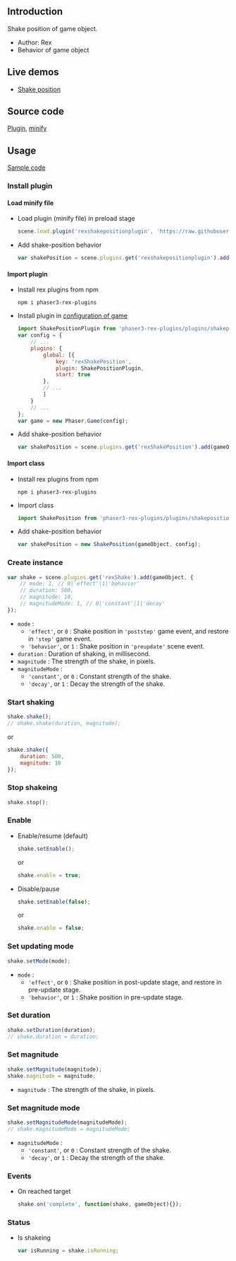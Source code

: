 ## Introduction

Shake position of game object.

- Author: Rex
- Behavior of game object

## Live demos

- [Shake position](https://codepen.io/rexrainbow/pen/JwMbxR)

## Source code

[Plugin](https://github.com/rexrainbow/phaser3-rex-notes/blob/master/plugins/shakeposition-plugin.js), [minify](https://github.com/rexrainbow/phaser3-rex-notes/blob/master/dist/rexshakepositionplugin.min.js)

## Usage

[Sample code](https://github.com/rexrainbow/phaser3-rex-notes/tree/master/examples/shake)

### Install plugin

#### Load minify file

- Load plugin (minify file) in preload stage
    ```javascript
    scene.load.plugin('rexshakepositionplugin', 'https://raw.githubusercontent.com/rexrainbow/phaser3-rex-notes/master/dist/rexshakepositionplugin.min.js', true);
    ```
- Add shake-position behavior
    ```javascript
    var shakePosition = scene.plugins.get('rexshakepositionplugin').add(gameObject, config);
    ```

#### Import plugin

- Install rex plugins from npm
    ```
    npm i phaser3-rex-plugins
    ```
- Install plugin in [configuration of game](game.md#configuration)
    ```javascript
    import ShakePositionPlugin from 'phaser3-rex-plugins/plugins/shakeposition-plugin.js';
    var config = {
        // ...
        plugins: {
            global: [{
                key: 'rexShakePosition',
                plugin: ShakePositionPlugin,
                start: true
            },
            // ...
            ]
        }
        // ...
    };
    var game = new Phaser.Game(config);
    ```
- Add shake-position behavior
    ```javascript
    var shakePosition = scene.plugins.get('rexShakePosition').add(gameObject, config);
    ```

#### Import class

- Install rex plugins from npm
    ```
    npm i phaser3-rex-plugins
    ```
- Import class
    ```javascript
    import ShakePosition from 'phaser3-rex-plugins/plugins/shakeposition.js';
    ```
- Add shake-position behavior
    ```javascript
    var shakePosition = new ShakePosition(gameObject, config);
    ```

### Create instance

```javascript
var shake = scene.plugins.get('rexShake').add(gameObject, {
    // mode: 1, // 0|'effect'|1|'behavior'
    // duration: 500,
    // magnitude: 10,
    // magnitudeMode: 1, // 0|'constant'|1|'decay'
});
```

- `mode` :
    - `'effect'`, or `0` : Shake position in `'poststep'` game event, and restore in `'step'` game event.
    - `'behavior'`, or `1` : Shake position in `'preupdate'` scene event.
- `duration` : Duration of shaking, in millisecond.
- `magnitude` : The strength of the shake, in pixels.
- `magnitudeMode` :
    - `'constant'`, or `0` : Constant strength of the shake.
    - `'decay'`, or `1` : Decay the strength of the shake.

### Start shaking

```javascript
shake.shake();
// shake.shake(duration, magnitude);
```

or

```javascript
shake.shake({
    duration: 500,
    magnitude: 10
});
```

### Stop shakeing

```javascript
shake.stop();
```

### Enable

- Enable/resume (default)
    ```javascript
    shake.setEnable();
    ```
    or
    ```javascript
    shake.enable = true;
    ```
- Disable/pause
    ```javascript
    shake.setEnable(false);
    ```
    or
    ```javascript
    shake.enable = false;
    ```

### Set updating mode

```javascript
shake.setMode(mode);
```

- `mode` :
    - `'effect'`, or `0` : Shake position in post-update stage, and restore in pre-update stage.
    - `'behavior'`, or `1` : Shake position in pre-update stage.

### Set duration

```javascript
shake.setDuration(duration);
// shake.duration = duration;
```

### Set magnitude

```javascript
shake.setMagnitude(magnitude);
shake.magnitude = magnitude;
```

- `magnitude` : The strength of the shake, in pixels.

### Set magnitude mode

```javascript
shake.setMagnitudeMode(magnitudeMode);
// shake.magnitudeMode = magnitudeMode;
```

- `magnitudeMode` :
    - `'constant'`, or `0` : Constant strength of the shake.
    - `'decay'`, or `1` : Decay the strength of the shake.

### Events

- On reached target
    ```javascript
    shake.on('complete', function(shake, gameObject){});
    ```

### Status

- Is shakeing
    ```javascript
    var isRunning = shake.isRunning;
    ```

